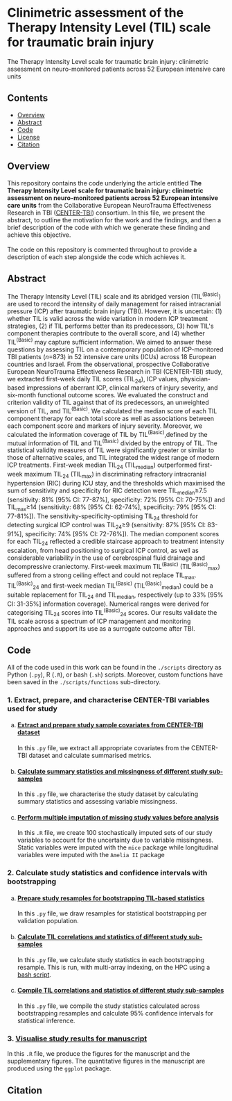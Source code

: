 # Clinimetric assessment of the Therapy Intensity Level (TIL) scale for traumatic brain injury
The Therapy Intensity Level scale for traumatic brain injury: clinimetric assessment on neuro-monitored patients across 52 European intensive care units

## Contents

- [Overview](#overview)
- [Abstract](#abstract)
- [Code](#code)
- [License](./LICENSE)
- [Citation](#citation)

## Overview

This repository contains the code underlying the article entitled **The Therapy Intensity Level scale for traumatic brain injury: clinimetric assessment on neuro-monitored patients across 52 European intensive care units** from the Collaborative European NeuroTrauma Effectiveness Research in TBI ([CENTER-TBI](https://www.center-tbi.eu/)) consortium. In this file, we present the abstract, to outline the motivation for the work and the findings, and then a brief description of the code with which we generate these finding and achieve this objective.\
\
The code on this repository is commented throughout to provide a description of each step alongside the code which achieves it.

## Abstract
The Therapy Intensity Level (TIL) scale and its abridged version (TIL<sup>(Basic)</sup>) are used to record the intensity of daily management for raised intracranial pressure (ICP) after traumatic brain injury (TBI). However, it is uncertain: (1) whether TIL is valid across the wide variation in modern ICP treatment strategies, (2) if TIL performs better than its predecessors, (3) how TIL's component therapies contribute to the overall score, and (4) whether TIL<sup>(Basic)</sup> may capture sufficient information. We aimed to answer these questions by assessing TIL on a contemporary population of ICP-monitored TBI patients (*n*=873) in 52 intensive care units (ICUs) across 18 European countries and Israel. From the observational, prospective Collaborative European NeuroTrauma Effectiveness Research in TBI (CENTER-TBI) study, we extracted first-week daily TIL scores (TIL<sub>24</sub>), ICP values, physician-based impressions of aberrant ICP, clinical markers of injury severity, and six-month functional outcome scores. We evaluated the construct and criterion validity of TIL against that of its predecessors, an unweighted version of TIL, and TIL<sup>(Basic)</sup>. We calculated the median score of each TIL component therapy for each total score as well as associations between each component score and markers of injury severity. Moreover, we calculated the information coverage of TIL by TIL<sup>(Basic)</sup>,defined by the mutual information of TIL and TIL<sup>(Basic)</sup> divided by the entropy of TIL. The statistical validity measures of TIL were significantly greater or similar to those of alternative scales, and TIL integrated the widest range of modern ICP treatments. First-week median TIL<sub>24</sub> (TIL<sub>median</sub>) outperformed first-week maximum TIL<sub>24</sub> (TIL<sub>max</sub>) in discriminating refractory intracranial hypertension (RIC) during ICU stay, and the thresholds which maximised the sum of sensitivity and specificity for RIC detection were TIL<sub>median</sub>≥7.5 (sensitivity: 81% [95% CI: 77-87%], specificity: 72% [95% CI: 70-75%]) and TIL<sub>max</sub>≥14 (sensitivity: 68% [95% CI: 62-74%], specificity: 79% [95% CI: 77-81%]). The sensitivity-specificity-optimising TIL<sub>24</sub> threshold for detecting surgical ICP control was TIL<sub>24</sub>≥9 (sensitivity: 87% [95% CI: 83-91%], specificity: 74% [95% CI: 72-76%]). The median component scores for each TIL<sub>24</sub> reflected a credible staircase approach to treatment intensity escalation, from head positioning to surgical ICP control, as well as considerable variability in the use of cerebrospinal fluid drainage and decompressive craniectomy. First-week maximum TIL<sup>(Basic)</sup> (TIL<sup>(Basic)</sup><sub>max</sub>) suffered from a strong ceiling effect and could not replace TIL<sub>max</sub>. TIL<sup>(Basic)</sup><sub>24</sub> and first-week median TIL<sup>(Basic)</sup> (TIL<sup>(Basic)</sup><sub>median</sub>) could be a suitable replacement for TIL<sub>24</sub> and TIL<sub>median</sub>, respectively (up to 33% [95% CI: 31-35%] information coverage). Numerical ranges were derived for categorising TIL<sub>24</sub> scores into TIL<sup>(Basic)</sup><sub>24</sub> scores. Our results validate the TIL scale across a spectrum of ICP management and monitoring approaches and support its use as a surrogate outcome after TBI.

## Code 
All of the code used in this work can be found in the `./scripts` directory as Python (`.py`), R (`.R`), or bash (`.sh`) scripts. Moreover, custom functions have been saved in the `./scripts/functions` sub-directory.

### 1. Extract, prepare, and characterise CENTER-TBI variables used for study

<ol type="a">
  <li><h4><a href="scripts/01a_prepare_study_sample.py">Extract and prepare study sample covariates from CENTER-TBI dataset</a></h4> In this <code>.py</code> file, we extract all appropriate covariates from the CENTER-TBI dataset and calculate summarised metrics.</li>
  <li><h4><a href="scripts/01b_calculate_summary_stats.py">Calculate summary statistics and missingness of different study sub-samples</a></h4> In this <code>.py</code> file, we characterise the study dataset by calculating summary statistics and assessing variable missingness. </li>
  <li><h4><a href="scripts/01c_missing_value_imputation.R">Perform multiple imputation of missing study values before analysis</a></h4> In this <code>.R</code> file, we create 100 stochastically imputed sets of our study variables to account for the uncertainty due to variable missingness. Static variables were imputed with the <code>mice</code> package while longitudinal variables were imputed with the <code>Amelia II</code> package </li>
</ol>

### 2. Calculate study statistics and confidence intervals with bootstrapping

<ol type="a">
  <li><h4><a href="scripts/02a_prepare_for_TIL_stats_bootstrapping.py">Prepare study resamples for bootstrapping TIL-based statistics</a></h4> In this <code>.py</code> file, we draw resamples for statistical bootstrapping per validation population.</li>
  <li><h4><a href="scripts/02b_calculate_correlations_and_stats.py">Calculate TIL correlations and statistics of different study sub-samples</a></h4> In this <code>.py</code> file, we calculate study statistics in each bootstrapping resample. This is run, with multi-array indexing, on the HPC using a <a href="scripts/02b_calculate_correlations_and_stats.sh">bash script</a>.</li>
  <li><h4><a href="scripts/02c_compile_correlations_and_stats.py">Compile TIL correlations and statistics of different study sub-samples</a></h4> In this <code>.py</code> file, we compile the study statistics calculated across bootstrapping resamples and calculate 95% confidence intervals for statistical inference. </li>
</ol>

### 3. [Visualise study results for manuscript](scripts/03_manuscript_visualisations.R)
In this `.R` file, we produce the figures for the manuscript and the supplementary figures. The quantitative figures in the manuscript are produced using the `ggplot` package.

## Citation
```
```
